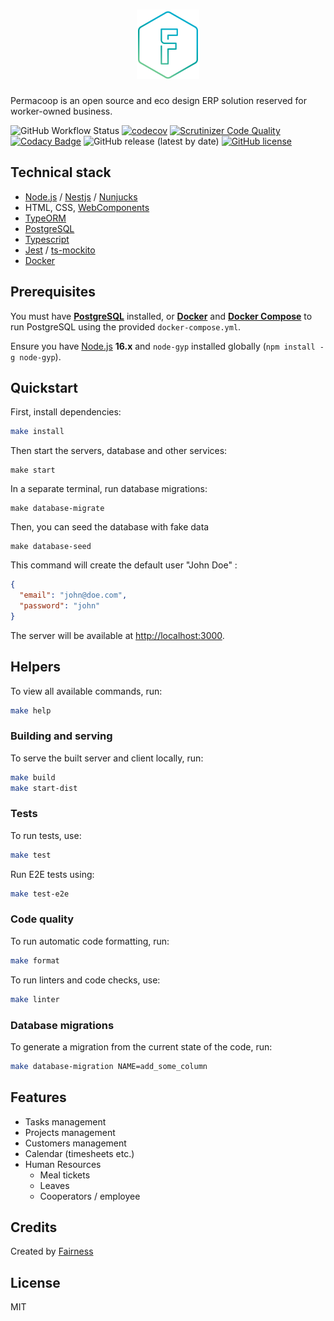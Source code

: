 <h1 align="center"><a href="https://fairness.coop"><img src="/src/public/images/logo.png" alt="Fairness"></a></h1>

Permacoop is an open source and eco design ERP solution reserved for worker-owned business.

![GitHub Workflow Status](https://img.shields.io/github/actions/workflow/status/fairnesscoop/permacoop/ci.yml?branch=master)
[![codecov](https://codecov.io/gh/fairnesscoop/permacoop/branch/master/graph/badge.svg)](https://codecov.io/gh/fairnesscoop/permacoop)
[![Scrutinizer Code Quality](https://scrutinizer-ci.com/g/fairnesscoop/permacoop/badges/quality-score.png?b=master)](https://scrutinizer-ci.com/g/fairnesscoop/permacoop/?branch=master)
[![Codacy Badge](https://api.codacy.com/project/badge/Grade/3bf4f001d4904cdb89e71f2793d1c6b7)](https://www.codacy.com/gh/fairnesscoop/permacoop?utm_source=github.com&utm_medium=referral&utm_content=fairnesscoop/permacoop&utm_campaign=Badge_Grade)
![GitHub release (latest by date)](https://img.shields.io/github/v/release/fairnesscoop/permacoop)
[![GitHub license](https://img.shields.io/github/license/fairnesscoop/permacoop.svg)](https://github.com/fairnesscoop/permacoop)

## Technical stack

- [Node.js](https://nodejs.org) / [Nestjs](https://nestjs.com/) / [Nunjucks](https://mozilla.github.io/nunjucks/templating.html)
- HTML, CSS, [WebComponents](https://developer.mozilla.org/en-US/docs/Web/API/Web_Components)
- [TypeORM](https://typeorm.io)
- [PostgreSQL](https://www.postgresql.org/)
- [Typescript](https://www.typescriptlang.org/)
- [Jest](https://jestjs.io/) / [ts-mockito](https://github.com/NagRock/ts-mockito)
- [Docker](https://www.docker.com/)

## Prerequisites

You must have **[PostgreSQL](https://www.postgresql.org/)** installed, or **[Docker](https://www.docker.com/)** and **[Docker Compose](https://docs.docker.com/compose/)** to run PostgreSQL using the provided `docker-compose.yml`.

Ensure you have [Node.js](https://nodejs.org) **16.x** and `node-gyp` installed globally (`npm install -g node-gyp`).

## Quickstart

First, install dependencies:

```bash
make install
```

Then start the servers, database and other services:

```
make start
```

In a separate terminal, run database migrations:

```
make database-migrate
```

Then, you can seed the database with fake data

```
make database-seed
```

This command will create the default user "John Doe" :

```json
{
  "email": "john@doe.com",
  "password": "john"
}
```

The server will be available at <http://localhost:3000>.

## Helpers

To view all available commands, run:

```bash
make help
```

### Building and serving

To serve the built server and client locally, run:

```bash
make build
make start-dist
```

### Tests

To run tests, use:

```bash
make test
```

Run E2E tests using:

```bash
make test-e2e
```

### Code quality

To run automatic code formatting, run:

```bash
make format
```

To run linters and code checks, use:

```bash
make linter
```

### Database migrations

To generate a migration from the current state of the code, run:

```bash
make database-migration NAME=add_some_column
```

## Features

- Tasks management
- Projects management
- Customers management
- Calendar (timesheets etc.)
- Human Resources
  - Meal tickets
  - Leaves
  - Cooperators / employee

## Credits

Created by [Fairness](https://fairness.coop)

## License

MIT

